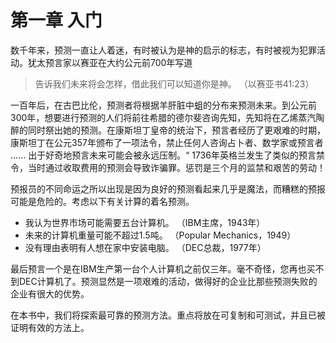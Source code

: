 # 第一章 入门

数千年来，预测一直让人着迷，有时被认为是神的启示的标志，有时被视为犯罪活动。犹太预言家以赛亚在大约公元前700年写道

> 告诉我们未来将会怎样，借此我们可以知道你是神。
> （以赛亚书41:23）

一百年后，在古巴比伦，预测者将根据羊肝脏中蛆的分布来预测未来。到公元前300年，想要进行预测的人们将前往希腊的德尔斐咨询先知，先知将在乙烯蒸汽陶醉的同时祭出她的预测。在康斯坦丁皇帝的统治下，预言者经历了更艰难的时期，康斯坦丁在公元357年颁布了一项法令，禁止任何人咨询占卜者、数学家或预言者 ...... 出于好奇地预言未来可能会被永远压制。“ 1736年英格兰发生了类似的预言禁令，当时通过收取费用的预测会导致诈骗罪。惩罚是三个月的监禁和艰苦的劳动！

预报员的不同命运之所以出现是因为良好的预测看起来几乎是魔法，而糟糕的预报可能是危险的。考虑以下有关计算的着名预测。

* 我认为世界市场可能需要五台计算机。 （IBM主席，1943年）
* 未来的计算机重量可能不超过1.5吨。 （Popular Mechanics，1949）
* 没有理由表明有人想在家中安装电脑。 （DEC总裁，1977年）

最后预言一个是在IBM生产第一台个人计算机之前仅三年。毫不奇怪，您再也买不到DEC计算机了。预测显然是一项艰难的活动，做得好的企业比那些预测失败的企业有很大的优势。

在本书中，我们将探索最可靠的预测方法。重点将放在可复制和可测试，并且已被证明有效的方法上。
